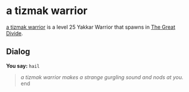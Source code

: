 # a tizmak warrior



[a tizmak warrior](/npc/118000) is a level 25 Yakkar Warrior that spawns in [The Great Divide](/zone/118).



## Dialog

**You say:** `hail`



>*a tizmak warrior makes a strange gurgling sound and nods at you.*
end